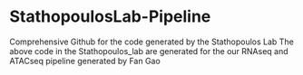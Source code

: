 # StathopoulosLab-Pipeline
Comprehensive Github for the code generated by the Stathopoulos Lab
The above code in the Stathopoulos_lab are generated for the our RNAseq and ATACseq pipeline generated by Fan Gao
